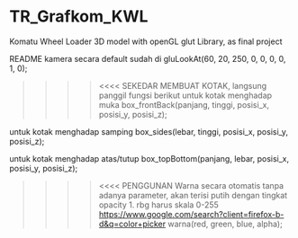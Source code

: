 # TR_Grafkom_KWL
Komatu Wheel Loader 3D model with openGL glut Library, as final project

README
kamera secara default sudah di
gluLookAt(60, 20, 250, 0, 0, 0, 0, 1, 0);

>>>><<<<
SEKEDAR MEMBUAT KOTAK, langsung panggil fungsi berikut
untuk kotak menghadap muka
box_frontBack(panjang, tinggi, posisi_x, posisi_y, posisi_z);

untuk kotak menghadap samping
box_sides(lebar, tinggi, posisi_x, posisi_y, posisi_z);

untuk kotak menghadap atas/tutup
box_topBottom(panjang, lebar, posisi_x, posisi_y, posisi_z);

>>>><<<<
PENGGUNAN Warna
secara otomatis tanpa adanya parameter, akan terisi putih dengan tingkat opacity 1. rbg harus skala 0-255
https://www.google.com/search?client=firefox-b-d&q=color+picker
warna(red, green, blue, alpha);
